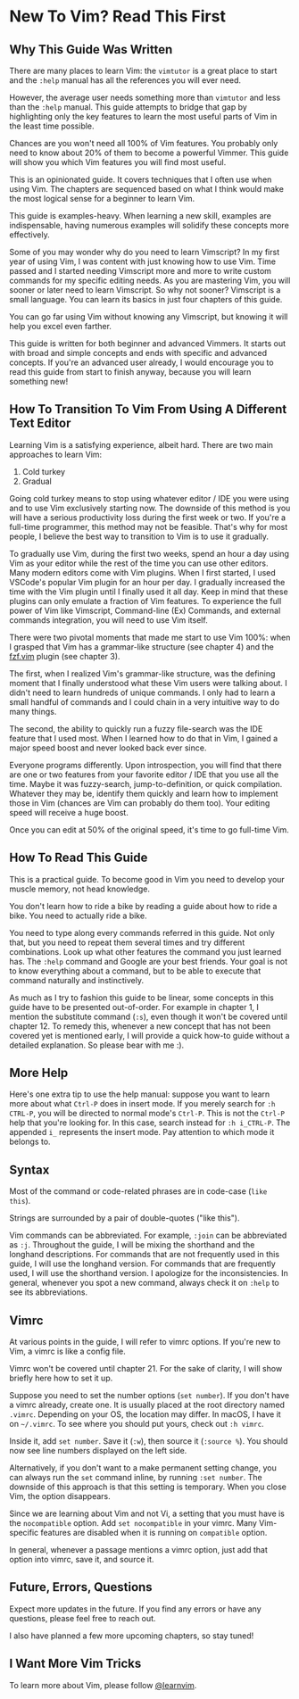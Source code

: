 # New To Vim? Read This First

## Why This Guide Was Written

There are many places to learn Vim: the `vimtutor` is a great place to start and the `:help` manual has all the references you will ever need.

However, the average user needs something more than `vimtutor` and less than the `:help` manual. This guide attempts to bridge that gap by highlighting only the key features to learn the most useful parts of Vim in the least time possible.

Chances are you won't need all 100% of Vim features. You probably only need to know about 20% of them to become a powerful Vimmer. This guide will show you which Vim features you will find most useful.

This is an opinionated guide. It covers techniques that I often use when using Vim. The chapters are sequenced based on what I think would make the most logical sense for a beginner to learn Vim.

This guide is examples-heavy. When learning a new skill, examples are indispensable, having numerous examples will solidify these concepts more effectively.

Some of you may wonder why do you need to learn Vimscript? In my first year of using Vim, I was content with just knowing how to use Vim. Time passed and I started needing Vimscript more and more to write custom commands for my specific editing needs. As you are mastering Vim, you will sooner or later need to learn Vimscript. So why not sooner? Vimscript is a small language. You can learn its basics in just four chapters of this guide.

You can go far using Vim without knowing any Vimscript, but knowing it will help you excel even farther.

This guide is written for both beginner and advanced Vimmers. It starts out with broad and simple concepts and ends with specific and advanced concepts. If you're an advanced user already, I would encourage you to read this guide from start to finish anyway, because you will learn something new!

## How To Transition To Vim From Using A Different Text Editor

Learning Vim is a satisfying experience, albeit hard. There are two main approaches to learn Vim:

1. Cold turkey
2. Gradual

Going cold turkey means to stop using whatever editor / IDE you were using and to use Vim exclusively starting now. The downside of this method is you will have a serious productivity loss during the first week or two. If you're a full-time programmer, this method may not be feasible. That's why for most people, I believe the best way to transition to Vim is to use it gradually.

To gradually use Vim, during the first two weeks, spend an hour a day using Vim as your editor while the rest of the time you can use other editors. Many modern editors come with Vim plugins. When I first started, I used VSCode's popular Vim plugin for an hour per day. I gradually increased the time with the Vim plugin until I finally used it all day. Keep in mind that these plugins can only emulate a fraction of Vim features. To experience the full power of Vim like Vimscript, Command-line (Ex) Commands, and external commands integration, you will need to use Vim itself.

There were two pivotal moments that made me start to use Vim 100%: when I grasped that Vim has a grammar-like structure (see chapter 4) and the [fzf.vim](https://github.com/junegunn/fzf.vim) plugin (see chapter 3).

The first, when I realized Vim's grammar-like structure, was the defining moment that I finally understood what these Vim users were talking about. I didn't need to learn hundreds of unique commands. I only had to learn a small handful of commands and I could chain in a very intuitive way to do many things.

The second, the ability to quickly run a fuzzy file-search was the IDE feature that I used most. When I learned how to do that in Vim, I gained a major speed boost and never looked back ever since.

Everyone programs differently. Upon introspection, you will find that there are one or two features from your favorite editor / IDE that you use all the time. Maybe it was fuzzy-search, jump-to-definition, or quick compilation. Whatever they may be, identify them quickly and learn how to implement those in Vim (chances are Vim can probably do them too). Your editing speed will receive a huge boost.

Once you can edit at 50% of the original speed, it's time to go full-time Vim.

## How To Read This Guide

This is a practical guide. To become good in Vim you need to develop your muscle memory, not head knowledge.

You don't learn how to ride a bike by reading a guide about how to ride a bike. You need to actually ride a bike.

You need to type along every commands referred in this guide. Not only that, but you need to repeat them several times and try different combinations. Look up what other features the command you just learned has. The `:help` command and Google are your best friends. Your goal is not to know everything about a command, but to be able to execute that command naturally and instinctively.

As much as I try to fashion this guide to be linear, some concepts in this guide have to be presented out-of-order. For example in chapter 1, I mention the substitute command (`:s`), even though it won't be covered until chapter 12. To remedy this, whenever a new concept that has not been covered yet is mentioned early, I will provide a quick how-to guide without a detailed explanation. So please bear with me :).

## More Help

Here's one extra tip to use the help manual: suppose you want to learn more about what `Ctrl-P` does in insert mode. If you merely search for `:h CTRL-P`, you will be directed to normal mode's `Ctrl-P`. This is not the `Ctrl-P` help that you're looking for. In this case, search instead for `:h i_CTRL-P`. The appended `i_` represents the insert mode. Pay attention to which mode it belongs to.

## Syntax

Most of the command or code-related phrases are in code-case (`like this`).

Strings are surrounded by a pair of double-quotes ("like this").

Vim commands can be abbreviated. For example, `:join` can be abbreviated as `:j`. Throughout the guide, I will be mixing the shorthand and the longhand descriptions. For commands that are not frequently used in this guide, I will use the longhand version. For commands that are frequently used, I will use the shorthand version. I apologize for the inconsistencies. In general, whenever you spot a new command, always check it on `:help` to see its abbreviations.

## Vimrc

At various points in the guide, I will refer to vimrc options. If you're new to Vim, a vimrc is like a config file.

Vimrc won't be covered until chapter 21. For the sake of clarity, I will show briefly here how to set it up.

Suppose you need to set the number options (`set number`). If you don't have a vimrc already, create one. It is usually placed at the root directory named `.vimrc`. Depending on your OS, the location may differ. In macOS, I have it on `~/.vimrc`. To see where you should put yours, check out `:h vimrc`.

Inside it, add `set number`. Save it (`:w`), then source it (`:source %`). You should now see line numbers displayed on the left side.

Alternatively, if you don't want to a make permanent setting change, you can always run the `set` command inline, by running `:set number`. The downside of this approach is that this setting is temporary. When you close Vim, the option disappears.

Since we are learning about Vim and not Vi, a setting that you must have is the `nocompatible` option. Add `set nocompatible` in your vimrc. Many Vim-specific features are disabled when it is running on `compatible` option.

In general, whenever a passage mentions a vimrc option, just add that option into vimrc, save it, and source it.

## Future, Errors, Questions

Expect more updates in the future. If you find any errors or have any questions, please feel free to reach out.

I also have planned a few more upcoming chapters, so stay tuned!

## I Want More Vim Tricks

To learn more about Vim, please follow [@learnvim](https://twitter.com/learnvim).
